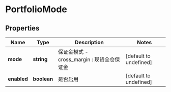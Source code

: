# PortfolioMode

## Properties

Name | Type | Description | Notes
------------ | ------------- | ------------- | -------------
**mode** | **string** | 保证金模式 - cross_margin : 现货全仓保证金 | [default to undefined]
**enabled** | **boolean** | 是否启用 | [default to undefined]

